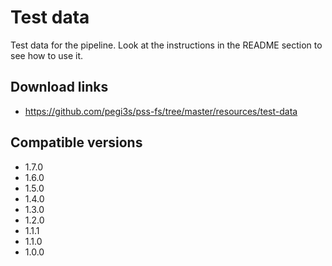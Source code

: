 # Test data

Test data for the pipeline. Look at the instructions in the README section to see how to use it.

## Download links

- https://github.com/pegi3s/pss-fs/tree/master/resources/test-data

## Compatible versions

- 1.7.0
- 1.6.0
- 1.5.0
- 1.4.0
- 1.3.0
- 1.2.0
- 1.1.1
- 1.1.0
- 1.0.0
